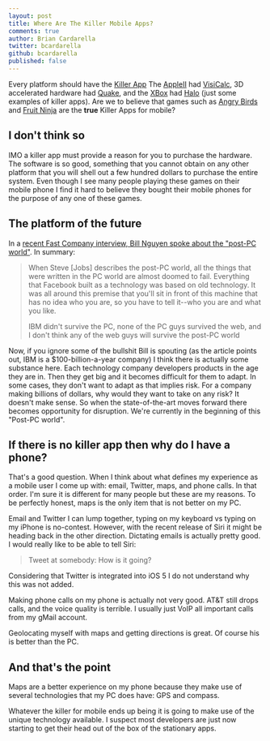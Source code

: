 ```yaml
---
layout: post
title: Where Are The Killer Mobile Apps?
comments: true
author: Brian Cardarella
twitter: bcardarella
github: bcardarella
published: false
---
```


Every platform should have the [Killer App](http://en.wikipedia.org/wiki/Killer_application) The [AppleII](http://en.wikipedia.org/wiki/Apple_II) had [VisiCalc](http://en.wikipedia.org/wiki/VisiCalc), 3D accelerated hardware had [Quake](http://en.wikipedia.org/wiki/Quake_(video_game)), and the [XBox](http://en.wikipedia.org/wiki/Xbox) had [Halo](http://en.wikipedia.org/wiki/Halo_(series)) (just some examples of killer apps). Are we to believe that games such as [Angry Birds](http://en.wikipedia.org/wiki/Angry_Birds) and [Fruit Ninja](http://en.wikipedia.org/wiki/Fruit_Ninja) are the **true** Killer Apps for mobile?

## I don't think so ##

IMO a killer app must provide a reason for you to purchase the hardware.
The software is so good, something that you cannot obtain on any other
platform that you will shell out a few hundred dollars to purchase the
entire system. Even though I see many people playing these games on
their mobile phone I find it hard to believe they bought their mobile
phones for the purpose of any one of these games.

## The platform of the future ##

In a [recent Fast Company interview, Bill Nguyen spoke about the "post-PC
world"](http://www.fastcompany.com/magazine/160/bill-nguyen-startups).
In summary:

> When Steve [Jobs] describes the post-PC world, all the things that were written in the PC world are almost doomed to fail. Everything that Facebook built as a technology was based on old technology. It was all around this premise that you'll sit in front of this machine that has no idea who you are, so you have to tell it--who you are and what you like.
>
> IBM didn't survive the PC, none of the PC guys survived the web, and I don't think any of the web guys will survive the post-PC world

Now, if you ignore some of the bullshit Bill is spouting (as the article
points out, IBM is a $100-billion-a-year company) I think there is
actually some substance here. Each technology company developers
products in the age they are in. Then they get big and it becomes
difficult for them to adapt. In some cases, they don't want to adapt as
that implies risk. For a company making billions of dollars, why would
they want to take on any risk? It doesn't make sense. So when the
state-of-the-art moves forward there becomes opportunity for disruption.
We're currently in the beginning of this "Post-PC world".

## If there is no killer app then why do I have a phone? ##

That's a good question. When I think about what defines my experience as
a mobile user I come up with: email, Twitter, maps, and phone calls. In
that order. I'm sure it is different for many people but these are my
reasons. To be perfectly honest, maps is the only item that is not better on my
PC.

Email and Twitter I can lump together, typing on my keyboard vs typing
on my iPhone is no-contest. However, with the recent release of Siri it
might be heading back in the other direction. Dictating emails is
actually pretty good. I would really like to be able to tell Siri:

> Tweet at somebody: How is it going?

Considering that Twitter is integrated into iOS 5 I do not understand
why this was not added.

Making phone calls on my phone is actually not very good. AT&T still
drops calls, and the voice quality is terrible. I usually just VoIP all
important calls from my gMail account.

Geolocating myself with maps and getting directions is great. Of course
his is better than the PC.

## And that's the point ##

Maps are a better experience on my phone because they make use of
several technologies that my PC does have: GPS and compass.

Whatever the killer for mobile ends up being it is going to make use of
the unique technology available. I suspect most developers are just now
starting to get their head out of the box of the stationary apps.

